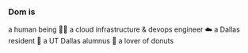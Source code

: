 ### Dom is

a human being 👨‍💻  a cloud infrastructure & devops engineer ☁️ a Dallas resident 🤠 a UT Dallas alumnus 🍩 a lover of donuts
